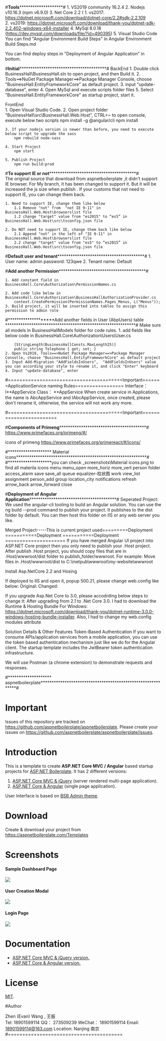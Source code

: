 #****************************************Tools************************************************************#
	1. VS2019 community 16.2.4
	2. Nodejs v10.16.3 (npm v6.9.0)
	3. Net Core 2.2  (
		1. vs2017: https://dotnet.microsoft.com/download/dotnet-core/2.2#sdk-2.2.109  
		2. vs2019: https://dotnet.microsoft.com/download/thank-you/dotnet-sdk-2.2.402-windows-x64-installer
	4. MySql 8.0.18 (https://dev.mysql.com/downloads/file/?id=490395)
	5. Visual Studio Code
You can find "Angular Environment Build Steps" in Angular Environment Build Steps.md

You can find deploy steps in "Deployment of Angular Application" in bottom.
	

#********************Initial************************************************************#
BackEnd
	1. Double click BusinessHall\BusinessHall.sln to open project, and then Build it.
	2. Tools==>NuGet Package Manager==>Package Manager Console, choose "BusinessHall.EntityFrameworkCore" as default project.
	3. input "update-database", enter
	4. Open MySql and execute  scripts folder files
	5. Select "BusinessHall.EntityFrameworkCore" as startup project, start it.
	
FrontEnd		
	1. Open Visual Studio Code.
	2. Open project folder "BusinessHall\src\BusinessHall.Web.Host",   CTRL+~    to open console, execute below two scripts
		npm install -g @angular/cli
		npm install

	3. If your nodejs version is newer than before, you need to execute below script to upgrade the sass
		npm rebuild node-sass

	4. Start Project
		npm start

	5. Publish Project
		npm run build:prod

#********************To support IE or not************************************************************#	
	The original source that download from aspnetboilerplate ,it didn't support IE browser. For My branch, it has been changed to support it.
	But it will be increased the js size when publish . If your customs that not need to support IE, you can change them back.
	
	1. Need to support IE, change them like below
		1.1 Remove "not" from  "not IE 9-11" in BusinessHall.Web.Host\browserslist file
		1.2 change "target" value from "es2015" to “es5” in BusinessHall.Web.Host\src\tsconfig.json file 
		
	2. Do NOT need to support IE, change them back like below
		2.1 Append "not" in the left of "IE 9-11" in BusinessHall.Web.Host\browserslist file
		2.2 change "target" value from "es5" to “es2015” in BusinessHall.Web.Host\src\tsconfig.json file 
	
#********************Default user and tenant************************************************************#
	1. User name: admin  password: 123qwe
	2. Tenant name: Default

#********************Add another Permission************************************************************#

	1. Add constant field in BusinessHall.Core\Authorization\PermissionNames.cs

	2. Add code like below in BusinessHall.Core\Authorization\BusinessHallAuthorizationProvider.cs
		context.CreatePermission(PermissionNames.Pages_Menus, L("Menus"));
	3. Build project, it will be inserted into tables to assign this permission to admin role
	

#********************Add another fields in User (AbpUsers) table ************************************************************#
Make sure all models in BusinessHallModels folder for code rules.
	1. add fields like below code in BusinessHall.Core\Authorization\Users\User.cs
		
		[StringLength(BusinessHallConsts.MaxLength25)]
        public string Telephone { get; set; }
	2. Open Vs2019, Tools==>NuGet Package Manager==>Package Manager Consolle, choose "BusinessHall.EntityFrameworkCore" as default project
	3. Input Add-Migration "AddFieldsInUsers",  "AddFieldsInUsers" value you can according your style to rename it, and click "Enter" keyboard
	4. Input "update-database", enter

	
#========================================Important=======ApplicationService naming Rules=================
Interface：I**AppService
Class：    **AppService
When create service in Applications, the name is AbcAppService and IAbcAppService, once created, please don't rename it, otherwise, the service will not work any more.

#========================================Important========================


#********************Components of Primeng************************************************************#
https://www.primefaces.org/primeng/#/


icons of primeng
https://www.primefaces.org/primereact/#/icons/
	
	
#******************** Material icons************************************************************# 
#********************you can check _screenshots\Material icons.png to find all materila icons
menu
menu_open
more_horiz
more_vert
person
folder
access_alarm
save
save_all
queue
equalizer-柱状图
work
view_list
assignment
person_add
group
location_city
notifications
refresh
arrow_back
arrow_forward
close


#********************Deployment of Angular Application************************************************************# 
Seperated Project:
We used the angular-cli tooling to build an Angular solution. You can use the ng build --prod command to publish your project. It publishes to the dist folder by default. You can then host this folder on IIS or any web server you like.

Merged Project-----This is current project used=========Deployment ===========Deployment ===========Deployment =====================
If you have merged Angular UI project into ASP.NET Core project then you only need to publish your .Host project. After publish .Host project, you should copy files that are in .Host/wwwroot/dist folder to publish_folder/wwwroot. 
For example: Move files in    .Host/wwwroot/dist to C:\inetpub\wwwroot\my-website\wwwroot


Install Asp.NetCore 2.2 and Hosing

If deployed to IIS and open it, popup 500.21, please change web.config like below:
Original: <add name="aspNetCore" path="*" verb="*" modules="AspNetCoreModuleV2" resourceType="Unspecified" />
Changed:  <add name="aspNetCore" path="*" verb="*" modules="AspNetCoreModule" resourceType="Unspecified" />

If you upgrade Asp.Net Core to 3.0, please accodrding below steps to change it:
After upgrading from 2.1 to .Net Core 3.0. I had to download the Runtime & Hosting Bundle For Windows: https://dotnet.microsoft.com/download/thank-you/dotnet-runtime-3.0.0-windows-hosting-bundle-installer. Also, I had to change my web.config modules attribute

<?xml version="1.0" encoding="utf-8"?>
<configuration>
  <system.webServer>
    <handlers>
      <add name="aspNetCore" path="*" verb="*" modules="AspNetCoreModuleV2" resourceType="Unspecified" />
    </handlers>
    <aspNetCore processPath="%LAUNCHER_PATH%" arguments="%LAUNCHER_ARGS%" forwardWindowsAuthToken="false" stdoutLogEnabled="false" />
  </system.webServer>
</configuration>



Solution Details & Other Features
Token-Based Authentication
If you want to consume APIs/application services from a mobile application, you can use the token based authentication mechanism just like we do for the Angular client. The startup template includes the JwtBearer token authentication infrastructure.

We will use Postman (a chrome extension) to demonstrate requests and responses.




#******************** aspnetboilerplate************************************************************# 

# Important

Issues of this repository are tracked on https://github.com/aspnetboilerplate/aspnetboilerplate. Please create your issues on https://github.com/aspnetboilerplate/aspnetboilerplate/issues.

# Introduction

This is a template to create **ASP.NET Core MVC / Angular** based startup projects for [ASP.NET Boilerplate](https://aspnetboilerplate.com/Pages/Documents). It has 2 different versions:

1. [ASP.NET Core MVC & jQuery](https://aspnetboilerplate.com/Pages/Documents/Zero/Startup-Template-Core) (server rendered multi-page application).
2. [ASP.NET Core & Angular](https://aspnetboilerplate.com/Pages/Documents/Zero/Startup-Template-Angular) (single page application).
 
User Interface is based on [BSB Admin theme](https://github.com/gurayyarar/AdminBSBMaterialDesign).
 
# Download

Create & download your project from https://aspnetboilerplate.com/Templates

# Screenshots

#### Sample Dashboard Page
![](_screenshots/module-zero-core-template-ui-home.png)

#### User Creation Modal
![](_screenshots/module-zero-core-template-ui-user-create-modal.png)

#### Login Page

![](_screenshots/module-zero-core-template-ui-login.png)

# Documentation

* [ASP.NET Core MVC & jQuery version.](https://aspnetboilerplate.com/Pages/Documents/Zero/Startup-Template-Core)
* [ASP.NET Core & Angular  version.](https://aspnetboilerplate.com/Pages/Documents/Zero/Startup-Template-Angular)

# License

[MIT](LICENSE).

#Author

Zhen (Evan) Wang , 王振    
Tel:     18901599114 
QQ：     273509239
WeChat： 18901599114
Email:   18901599114@163.com
Location: Nanjing 南京
#========================================
